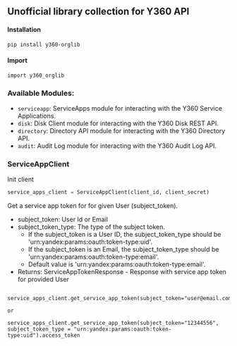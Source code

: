 ## Unofficial library collection for Y360 API

#### Installation

```bash
pip install y360-orglib

```
#### Import
```
import y360_orglib
```

### Available Modules:

- `serviceapp`: ServiceApps module for interacting with the Y360 Service Applications.
- `disk`: Disk Client module for interacting with the Y360 Disk REST API.
- `directory`: Directory API module for interacting with the Y360 Directory API.
- `audit`: Audit Log module for interacting with the Y360 Audit Log API.


### ServiceAppClient

Init client
```python
service_apps_client = ServiceAppClient(client_id, client_secret)
```

Get a service app token for for given User (subject_token).
- subject_token: User Id or Email<br/>
- subject_token_type: The type of the subject token.<br/>
    - If the subject_token is a User ID, the subject_token_type should be 'urn:yandex:params:oauth:token-type:uid'.
    - If the subject_token is an Email, the subject_token_type should be 'urn:yandex:params:oauth:token-type:email'.
    - Default value is 'urn:yandex:params:oauth:token-type:email'.
- Returns: ServiceAppTokenResponse - Response with service app token for provided User
        
```

service_apps_client.get_service_app_token(subject_token="user@email.com").access_token

or

service_apps_client.get_service_app_token(subject_token="12344556", subject_token_type = "urn:yandex:params:oauth:token-type:uid").access_token

```
